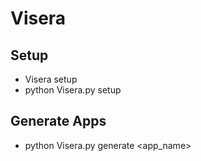 # Visera

## Setup
- Visera setup
- python Visera.py setup

## Generate Apps
- python Visera.py generate <app_name>